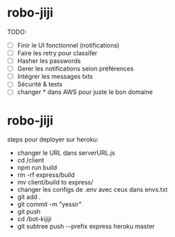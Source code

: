 # robo-jiji

TODO:

- [ ] Finir le UI fonctionnel (notifications)
- [ ] Faire les retry pour classifer
- [ ] Hasher les passwords
- [ ] Gerer les notifications selon préférences
- [ ] Intégrer les messages txts
- [ ] Sécurité & tests
- [ ] changer <AllowedOrigin>\*</AllowedOrigin> dans AWS pour juste le bon domaine

# robo-jiji

steps pour deployer sur heroku:

- changer le URL dans serverURL.js
- cd /client
- npm run build
- rm -rf express/build
- mv client/build to express/
- changer les configs de .env avec ceux dans envs.txt
- git add .
- git commit -m "yessir"
- git push
- cd /bot-kijiji
- git subtree push --prefix express heroku master
